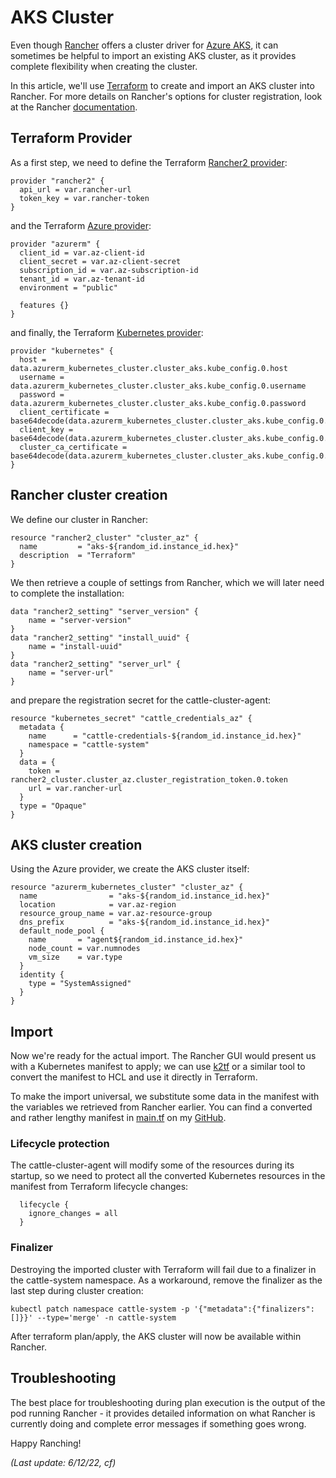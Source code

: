 # AKS Cluster

Even though [Rancher](https://rancher.com/) offers a cluster driver for [Azure AKS](https://azure.microsoft.com/en-us/services/kubernetes-service/), it can sometimes be helpful to import an existing AKS cluster, as it provides complete flexibility when creating the cluster.

In this article, we'll use [Terraform](https://www.terraform.io/) to create and import an AKS cluster into Rancher. For more details on Rancher's options for cluster registration, look at the Rancher [documentation](https://rancher.com/docs/rancher/v2.6/en/cluster-provisioning/registered-clusters/).

## Terraform Provider

As a first step, we need to define the Terraform [Rancher2 provider](https://registry.terraform.io/providers/rancher/rancher2/latest/docs):

```
provider "rancher2" {
  api_url = var.rancher-url
  token_key = var.rancher-token
}
```

and the Terraform [Azure provider](https://registry.terraform.io/providers/hashicorp/azurerm/latest/docs):

```
provider "azurerm" {
  client_id = var.az-client-id
  client_secret = var.az-client-secret
  subscription_id = var.az-subscription-id
  tenant_id = var.az-tenant-id
  environment = "public"

  features {}
}
```

and finally, the Terraform [Kubernetes provider](https://registry.terraform.io/providers/hashicorp/kubernetes/latest/docs):

```
provider "kubernetes" {
  host = data.azurerm_kubernetes_cluster.cluster_aks.kube_config.0.host
  username = data.azurerm_kubernetes_cluster.cluster_aks.kube_config.0.username
  password = data.azurerm_kubernetes_cluster.cluster_aks.kube_config.0.password
  client_certificate = base64decode(data.azurerm_kubernetes_cluster.cluster_aks.kube_config.0.client_certificate)
  client_key = base64decode(data.azurerm_kubernetes_cluster.cluster_aks.kube_config.0.client_key)
  cluster_ca_certificate = base64decode(data.azurerm_kubernetes_cluster.cluster_aks.kube_config.0.cluster_ca_certificate)
}
```

## Rancher cluster creation

We define our cluster in Rancher:

```
resource "rancher2_cluster" "cluster_az" {
  name         = "aks-${random_id.instance_id.hex}"
  description  = "Terraform"
}
```

We then retrieve a couple of settings from Rancher, which we will later need to complete the installation:

```
data "rancher2_setting" "server_version" {
    name = "server-version"
}
data "rancher2_setting" "install_uuid" {
    name = "install-uuid"
}
data "rancher2_setting" "server_url" {
    name = "server-url"
}
```

and prepare the registration secret for the cattle-cluster-agent:

```
resource "kubernetes_secret" "cattle_credentials_az" {
  metadata {
    name      = "cattle-credentials-${random_id.instance_id.hex}"
    namespace = "cattle-system"
  }
  data = {
    token = rancher2_cluster.cluster_az.cluster_registration_token.0.token
    url = var.rancher-url
  }
  type = "Opaque"
}
```

## AKS cluster creation

Using the Azure provider, we create the AKS cluster itself:

```
resource "azurerm_kubernetes_cluster" "cluster_az" {
  name                = "aks-${random_id.instance_id.hex}"
  location            = var.az-region
  resource_group_name = var.az-resource-group
  dns_prefix          = "aks-${random_id.instance_id.hex}"
  default_node_pool {
    name       = "agent${random_id.instance_id.hex}"
    node_count = var.numnodes
    vm_size    = var.type
  }
  identity {
    type = "SystemAssigned"
  }
}
```

## Import

Now we're ready for the actual import. The Rancher GUI would present us with a Kubernetes manifest to apply; we can use [k2tf](https://github.com/sl1pm4t/k2tf) or a similar tool to convert the manifest to HCL and use it directly in Terraform.

To make the import universal, we substitute some data in the manifest with the variables we retrieved from Rancher earlier. You can find a converted and rather lengthy manifest in [main.tf](https://github.com/chfrank-cgn/Rancher/blob/master/aks-cluster/main.tf) on my [GitHub](https://github.com/chfrank-cgn).

### Lifecycle protection

The cattle-cluster-agent will modify some of the resources during its startup, so we need to protect all the converted Kubernetes resources in the manifest from Terraform lifecycle changes:

```
  lifecycle {
    ignore_changes = all
  }
```

### Finalizer

Destroying the imported cluster with Terraform will fail due to a finalizer in the cattle-system namespace. As a workaround, remove the finalizer as the last step during cluster creation:

```
kubectl patch namespace cattle-system -p '{"metadata":{"finalizers":[]}}' --type='merge' -n cattle-system
```

After terraform plan/apply, the AKS cluster will now be available within Rancher.

## Troubleshooting

The best place for troubleshooting during plan execution is the output of the pod running Rancher - it provides detailed information on what Rancher is currently doing and complete error messages if something goes wrong.

Happy Ranching!

*(Last update: 6/12/22, cf)*
